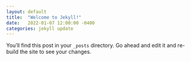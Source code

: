 ```yaml
---
layout: default
title:  "Welcome to Jekyll!"
date:   2022-01-07 12:00:00 -0400
categories: jekyll update
---
```

You’ll find this post in your `_posts` directory. Go ahead and edit it and re-build the site to see your changes.